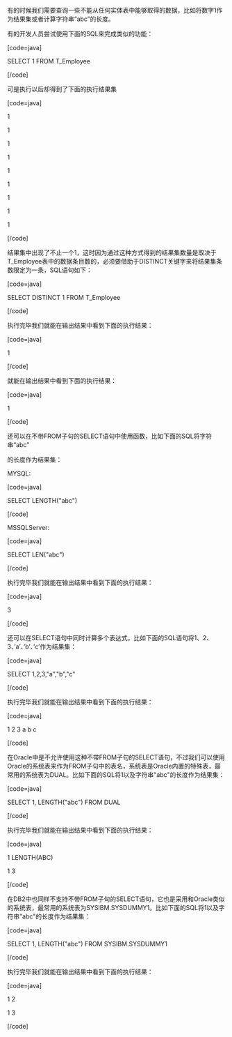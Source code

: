 有的时候我们需要查询一些不能从任何实体表中能够取得的数据，比如将数字1作为结果集或者计算字符串“abc”的长度。
有的开发人员尝试使用下面的SQL来完成类似的功能：
[code=java]
SELECT 1 FROM T_Employee
[/code]
可是执行以后却得到了下面的执行结果集
[code=java]
1
1
1
1
1
1
1
1
1
[/code]
结果集中出现了不止一个1，这时因为通过这种方式得到的结果集数量是取决于T_Employee表中的数据条目数的，必须要借助于DISTINCT关键字来将结果集条数限定为一条，SQL语句如下：
[code=java]
SELECT DISTINCT 1 FROM T_Employee
[/code]
执行完毕我们就能在输出结果中看到下面的执行结果：
[code=java]
1
[/code]
就能在输出结果中看到下面的执行结果：
[code=java]
1
[/code]
还可以在不带FROM子句的SELECT语句中使用函数，比如下面的SQL将字符串“abc”
的长度作为结果集：
MYSQL:
[code=java]
SELECT LENGTH("abc")
[/code]
MSSQLServer:
[code=java]
SELECT LEN("abc")
[/code]
执行完毕我们就能在输出结果中看到下面的执行结果：
[code=java]
3
[/code]
还可以在SELECT语句中同时计算多个表达式，比如下面的SQL语句将1、2、3、’a’、’b’、’c’作为结果集：
[code=java]
SELECT 1,2,3,"a","b","c"
[/code]
执行完毕我们就能在输出结果中看到下面的执行结果：
[code=java]
1 2 3 a b c
[/code]
在Oracle中是不允许使用这种不带FROM子句的SELECT语句，不过我们可以使用Oracle的系统表来作为FROM子句中的表名，系统表是Oracle内置的特殊表，最常用的系统表为DUAL。比如下面的SQL将1以及字符串"abc"的长度作为结果集：
[code=java]
SELECT 1, LENGTH("abc") FROM DUAL
[/code]
执行完毕我们就能在输出结果中看到下面的执行结果：
[code=java]
1 LENGTH(ABC)
1 3
[/code]
在DB2中也同样不支持不带FROM子句的SELECT语句，它也是采用和Oracle类似的系统表，最常用的系统表为SYSIBM.SYSDUMMY1。比如下面的SQL将1以及字符串"abc"的长度作为结果集：
[code=java]
SELECT 1, LENGTH("abc") FROM SYSIBM.SYSDUMMY1
[/code]
执行完毕我们就能在输出结果中看到下面的执行结果：
[code=java]
1 2
1 3
[/code]